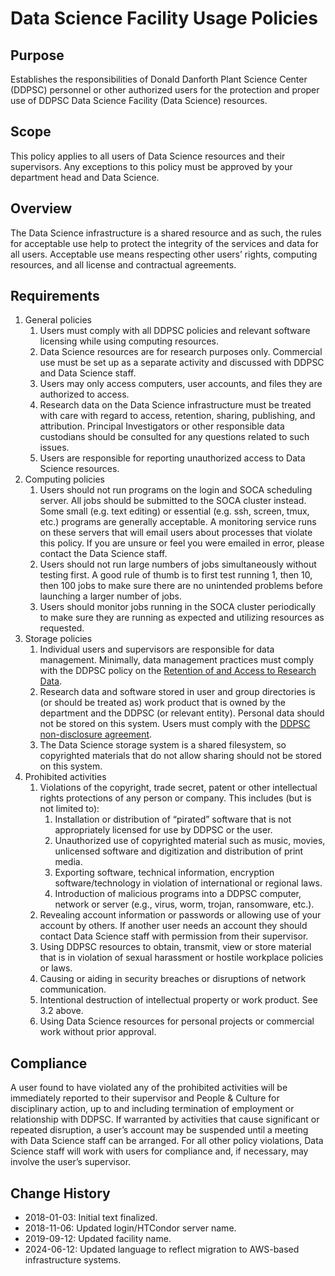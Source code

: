 # Data Science Facility Usage Policies

## Purpose

Establishes the responsibilities of Donald Danforth Plant Science Center (DDPSC) personnel or other authorized users 
for the protection and proper use of DDPSC Data Science Facility (Data Science) resources.

## Scope

This policy applies to all users of Data Science resources and their supervisors. Any exceptions to this policy must 
be approved by your department head and Data Science.

## Overview

The Data Science infrastructure is a shared resource and as such, the rules for acceptable use help to protect the 
integrity of the services and data for all users. Acceptable use means respecting other users’ rights, computing 
resources, and all license and contractual agreements.

## Requirements

1. General policies
    1. Users must comply with all DDPSC policies and relevant software licensing while using computing resources.
    2. Data Science resources are for research purposes only. Commercial use must be set up as a separate activity 
    and discussed with DDPSC and Data Science staff.
    3. Users may only access computers, user accounts, and files they are authorized to access.
    4. Research data on the Data Science infrastructure must be treated with care with regard to access, retention, 
    sharing, publishing, and attribution. Principal Investigators or other responsible data custodians should be 
    consulted for any questions related to such issues.
    5. Users are responsible for reporting unauthorized access to Data Science resources.
2. Computing policies
    1. Users should not run programs on the login and SOCA scheduling server. All jobs should be 
    submitted to the SOCA cluster instead. Some small (e.g. text editing) or essential (e.g. ssh, screen, tmux, 
    etc.) programs are generally acceptable. A monitoring service runs on these servers that will email users about 
    processes that violate this policy. If you are unsure or feel you were emailed in error, please contact the 
    Data Science staff.
    2. Users should not run large numbers of jobs simultaneously without testing first. A good rule of thumb is to 
    first test running 1, then 10, then 100 jobs to make sure there are no unintended problems before launching a 
    larger number of jobs.
    3. Users should monitor jobs running in the SOCA cluster periodically to make sure they are running as expected 
    and utilizing resources as requested.
3. Storage policies
    1. Individual users and supervisors are responsible for data management. Minimally, data management practices must 
    comply with the DDPSC policy on the 
    [Retention of and Access to Research Data](https://danforth.workvivo.com/documents/15622).
    2. Research data and software stored in user and group directories is (or should be treated as) work product that 
    is owned by the department and the DDPSC (or relevant entity). Personal data should not be stored on this system. 
    Users must comply with the 
    [DDPSC non-disclosure agreement](https://danforth.workvivo.com/documents/15617).
    3. The Data Science storage system is a shared filesystem, so copyrighted materials that do not allow sharing 
    should not be stored on this system.
4. Prohibited activities
    1. Violations of the copyright, trade secret, patent or other intellectual rights protections of any person or 
    company. This includes (but is not limited to):
        1. Installation or distribution of “pirated” software that is not appropriately licensed for use by DDPSC or 
        the user.
        2. Unauthorized use of copyrighted material such as music, movies, unlicensed software and digitization and 
        distribution of print media.
        3. Exporting software, technical information, encryption software/technology in violation of international or 
        regional laws.
        4. Introduction of malicious programs into a DDPSC computer, network or server (e.g., virus, worm, trojan, 
        ransomware, etc.).
    2. Revealing account information or passwords or allowing use of your account by others. If another user needs an 
    account they should contact Data Science staff with permission from their supervisor.
    3. Using DDPSC resources to obtain, transmit, view or store material that is in violation of sexual harassment or 
    hostile workplace policies or laws.
    4. Causing or aiding in security breaches or disruptions of network communication.
    5. Intentional destruction of intellectual property or work product. See 3.2 above.
    6. Using Data Science resources for personal projects or commercial work without prior approval.

## Compliance

A user found to have violated any of the prohibited activities will be immediately reported to their supervisor and 
People & Culture for disciplinary action, up to and including termination of employment or relationship with DDPSC. If 
warranted by activities that cause significant or repeated disruption, a user’s account may be suspended until a 
meeting with Data Science staff can be arranged. For all other policy violations, Data Science staff will work with 
users for compliance and, if necessary, may involve the user’s supervisor.

## Change History

* 2018-01-03: Initial text finalized.
* 2018-11-06: Updated login/HTCondor server name.
* 2019-09-12: Updated facility name.
* 2024-06-12: Updated language to reflect migration to AWS-based infrastructure systems.
